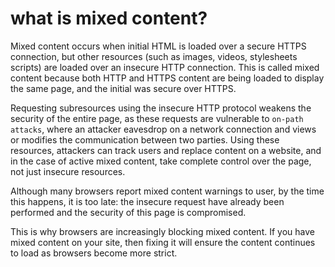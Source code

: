 # what is mixed content?

Mixed content occurs when initial HTML is loaded over a secure HTTPS connection, but other resources (such as images, videos, stylesheets scripts) are loaded over an insecure HTTP connection. This is called mixed content because both HTTP and HTTPS content are being loaded to display the same page, and the initial was secure over HTTPS.

Requesting subresources using the insecure HTTP protocol weakens the security of the entire page, as these requests are vulnerable to `on-path attacks`, where an attacker eavesdrop on a network connection and views or modifies the communication between two parties. Using these resources, attackers can track users and replace content on a website, and in the case of active mixed content, take complete control over the page, not just insecure resources.

Although many browsers report mixed content warnings to user, by the time this happens, it is too late: the insecure request have already been performed and the security of this page is compromised.

This is why browsers are increasingly blocking mixed content. If you have mixed content on your site, then fixing it will ensure the content continues to load as browsers become more strict.

